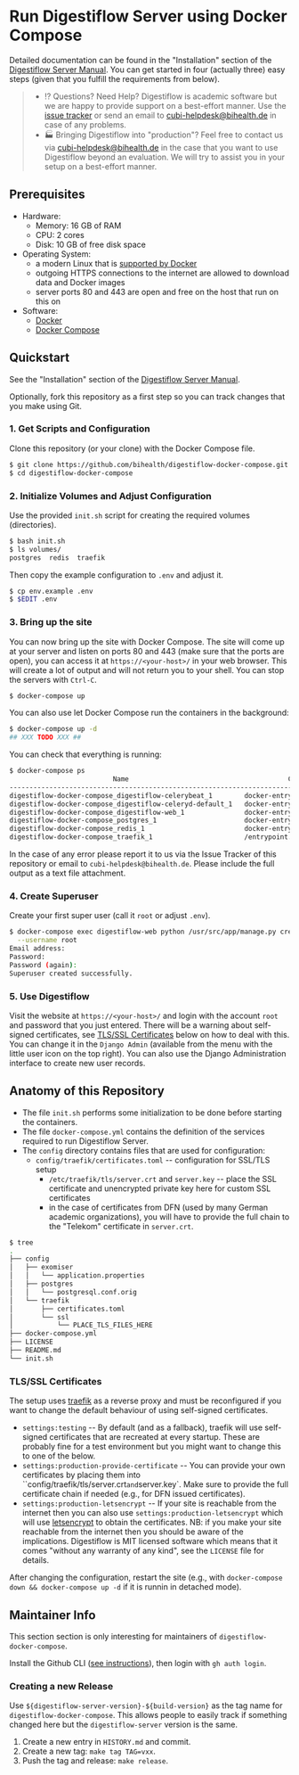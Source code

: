 # Run Digestiflow Server using Docker Compose

Detailed documentation can be found in the "Installation" section of the [Digestiflow Server Manual](https://digestiflow-server.readthedocs.io/en/latest/).
You can get started in four (actually three) easy steps (given that you fulfill the requirements from below).

> - :interrobang: Questions? Need Help?
>   Digestiflow is academic software but we are happy to provide support on a best-effort manner.
>   Use the [issue tracker](https://github.com/bihealth/digestiflow-docker-compose/issues) or send an email to cubi-helpdesk@bihealth.de in case of any problems.
> - :factory: Bringing Digestiflow into "production"?
>   Feel free to contact us via cubi-helpdesk@bihealth.de in the case that you want to use Digestiflow beyond an evaluation.
>   We will try to assist you in your setup on a best-effort manner.

## Prerequisites

- Hardware:
    - Memory: 16 GB of RAM
    - CPU: 2 cores
    - Disk: 10 GB of free disk space
- Operating System:
    - a modern Linux that is [supported by Docker](https://docs.docker.com/engine/install/#server)
    - outgoing HTTPS connections to the internet are allowed to download data and Docker images
    - server ports 80 and 443 are open and free on the host that run on this on
- Software:
    - [Docker](https://docs.docker.com/get-docker/)
    - [Docker Compose](https://docs.docker.com/compose/install/)

## Quickstart

See the "Installation" section of the [Digestiflow Server Manual](https://digestiflow-server.readthedocs.io/en/latest/).

Optionally, fork this repository as a first step so you can track changes that you make using Git.

### 1. Get Scripts and Configuration

Clone this repository (or your clone) with the Docker Compose file.

```bash
$ git clone https://github.com/bihealth/digestiflow-docker-compose.git
$ cd digestiflow-docker-compose
```

### 2. Initialize Volumes and Adjust Configuration

Use the provided `init.sh` script for creating the required volumes (directories).

```bash
$ bash init.sh
$ ls volumes/
postgres  redis  traefik
```

Then copy the example configuration to `.env` and adjust it.

```bash
$ cp env.example .env
$ $EDIT .env
```

### 3. Bring up the site

You can now bring up the site with Docker Compose.
The site will come up at your server and listen on ports 80 and 443 (make sure that the ports are open), you can access it at `https://<your-host>/` in your web browser.
This will create a lot of output and will not return you to your shell.
You can stop the servers with `Ctrl-C`.

```bash
$ docker-compose up
```

You can also use let Docker Compose run the containers in the background:

```bash
$ docker-compose up -d
## XXX TODO XXX ##
```

You can check that everything is running:

```bash
$ docker-compose ps
                          Name                                        Command               State                    Ports                  
--------------------------------------------------------------------------------------------------------------------------------------------
digestiflow-docker-compose_digestiflow-celerybeat_1        docker-entrypoint.sh celer ...   Up      8080/tcp                                
digestiflow-docker-compose_digestiflow-celeryd-default_1   docker-entrypoint.sh celeryd     Up      8080/tcp                                
digestiflow-docker-compose_digestiflow-web_1               docker-entrypoint.sh wsgi        Up      8080/tcp                                
digestiflow-docker-compose_postgres_1                      docker-entrypoint.sh postgres    Up      5432/tcp                                
digestiflow-docker-compose_redis_1                         docker-entrypoint.sh redis ...   Up      6379/tcp                                
digestiflow-docker-compose_traefik_1                       /entrypoint.sh --providers ...   Up      0.0.0.0:443->443/tcp, 0.0.0.0:80->80/tcp
```

In the case of any error please report it to us via the Issue Tracker of this repository or email to `cubi-helpdesk@bihealth.de`.
Please include the full output as a text file attachment.

### 4. Create Superuser

Create your first super user (call it `root` or adjust `.env`).

```bash
$ docker-compose exec digestiflow-web python /usr/src/app/manage.py createsuperuser \
  --username root
Email address: 
Password: 
Password (again): 
Superuser created successfully.
```

### 5. Use Digestiflow

Visit the website at `https://<your-host>/` and login with the account `root` and password that you just entered.
There will be a warning about self-signed certificates, see [TLS/SSL Certificates](#tlsssl-certificates) below on how to deal with this.
You can change it in the `Django Admin` (available from the menu with the little user icon on the top right).
You can also use the Django Administration interface to create new user records.

## Anatomy of this Repository

- The file `init.sh` performs some initialization to be done before starting the containers.
- The file `docker-compose.yml` contains the definition of the services required to run Digestiflow Server.
- The `config` directory contains files that are used for configuration:
    - `config/traefik/certificates.toml` -- configuration for SSL/TLS setup
        - `/etc/traefik/tls/server.crt` and `server.key` -- place the SSL certificate and unencrypted private key here for custom SSL certificates
        - in the case of certificates from DFN (used by many German academic organizations), you will have to provide the full chain to the "Telekom" certificate in `server.crt`.

```bash
$ tree
.
├── config
│   ├── exomiser
│   │   └── application.properties
│   ├── postgres
│   │   └── postgresql.conf.orig
│   └── traefik
│       ├── certificates.toml
│       └── ssl
│           └── PLACE_TLS_FILES_HERE
├── docker-compose.yml
├── LICENSE
├── README.md
└── init.sh
```

### TLS/SSL Certificates

The setup uses [traefik](https://traefik.io/) as a reverse proxy and must be reconfigured if you want to change the default behaviour of using self-signed certificates.

- `settings:testing` --
  By default (and as a fallback), traefik will use self-signed certificates that are recreated at every startup.
  These are probably fine for a test environment but you might want to change this to one of the below.
- `settings:production-provide-certificate` --
  You can provide your own certificates by placing them into ``config/traefik/tls/server.crt` and `server.key`.
  Make sure to provide the full certificate chain if needed (e.g., for DFN issued certificates).
- `settings:production-letsencrypt` --
  If your site is reachable from the internet then you can also use `settings:production-letsencrypt` which will use [letsencrypt](https://letsencrypt.org/) to obtain the certificates.
  NB: if you make your site reachable from the internet then you should be aware of the implications.
  Digestiflow is MIT licensed software which means that it comes "without any warranty of any kind", see the `LICENSE` file for details.

After changing the configuration, restart the site (e.g., with `docker-compose down && docker-compose up -d` if it is runnin in detached mode).


## Maintainer Info

This section section is only interesting for maintainers of `digestiflow-docker-compose`.

Install the Github CLI ([see instructions](https://github.com/cli/cli#installation)), then login with `gh auth login`.

### Creating a new Release

Use `${digestiflow-server-version}-${build-version}` as the tag name for `digestiflow-docker-compose`.
This allows people to easily track if something changed here but the `digestiflow-server` version is the same.

1. Create a new entry in `HISTORY.md` and commit.
2. Create a new tag: `make tag TAG=vxx`.
3. Push the tag and release: `make release`.
